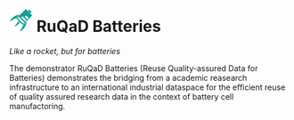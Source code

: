# ![RuQaD Logo](./assets/ruqad_logo.webp) RuQaD Batteries

*Like a rocket, but for batteries*

The demonstrator RuQaD Batteries (Reuse Quality-assured Data for Batteries)
demonstrates the bridging from a academic reasearch infrastructure to an
international industrial dataspace for the efficient reuse of quality assured
research data in the context of battery cell manufactoring.
